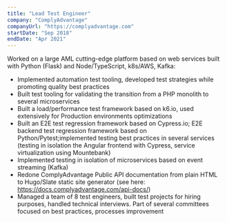 ```yaml
---
title: "Lead Test Engineer"
company: "ComplyAdvantage"
companyUrl: "https://complyadvantage.com"
startDate: "Sep 2018"
endDate: "Apr 2021"
---
```


Worked on a large AML cutting-edge platform based on web services built with Python (Flask) and Node/TypeScript, k8s/AWS, Kafka:

- Implemented automation test tooling, developed test strategies while promoting quality best practices
- Built test tooling for validating the transition from a PHP monolith to several microservices
- Built a load/performance test framework based on k6.io, used extensively for Production environments optimizations
- Built an E2E test regression framework based on Cypress.io; E2E backend test regression framework based on Python/Pytest;implemented testing best practices in several services (testing in isolation the Angular frontend with Cypress, service virtualization using Mountebank)
- Implemented testing in isolation of microservices based on event streaming (Kafka)
- Redone ComplyAdvantage Public API documentation from plain HTML to Hugo/Slate static site generator (see here: https://docs.complyadvantage.com/api-docs/)
- Managed a team of 8 test engineers, built test projects for hiring purposes, handled technical interviews. Part of several committees focused on best practices, processes improvement
